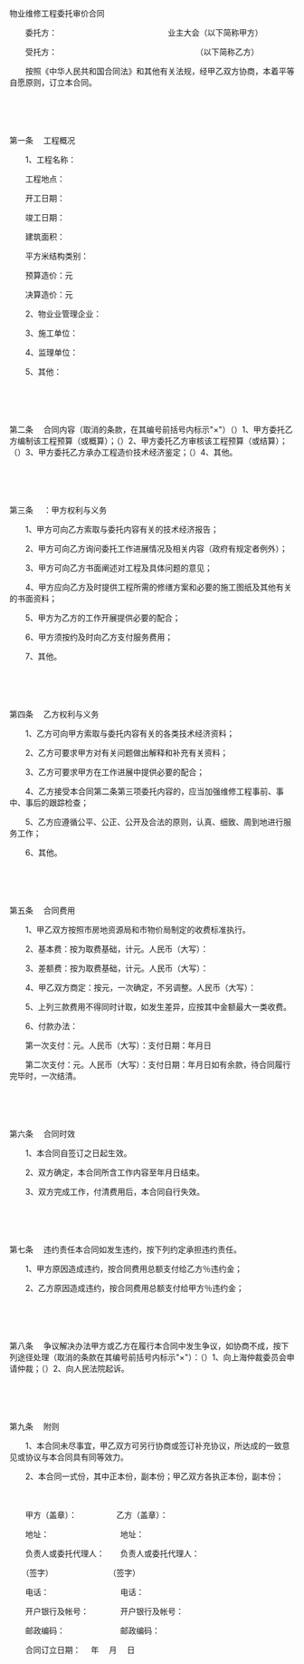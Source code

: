 



物业维修工程委托审价合同



 

　　委托方：　　　　　　　　　　　　　　业主大会（以下简称甲方） 

　　受托方：　　　　　　　　　　　　　　　　　　（以下简称乙方） 

　　按照《中华人民共和国合同法》和其他有关法规，经甲乙双方协商，本着平等自愿原则，订立本合同。 

　　

　　

第一条
　工程概况

　　1、工程名称：

　　工程地点：

　　开工日期：

　　竣工日期：

　　建筑面积：

　　平方米结构类别：

　　预算造价：元

　　决算造价：元

　　2、物业业管理企业：

　　3、施工单位：

　　4、监理单位：

　　5、其他：

　　

　　

第二条
　合同内容（取消的条款，在其编号前括号内标示"×"）（）1、甲方委托乙方编制该工程预算（或概算）；（）2、甲方委托乙方审核该工程预算（或结算）；（）3、甲方委托乙方承办工程造价技术经济鉴定；（）4、其他。

　　

　　

第三条
　：甲方权利与义务

　　1、甲方可向乙方索取与委托内容有关的技术经济报告；

　　2、甲方可向乙方询问委托工作进展情况及相关内容（政府有规定者例外）；

　　3、甲方可向乙方书面阐述对工程及具体问题的意见；

　　4、甲方应向乙方及时提供工程所需的修缮方案和必要的施工图纸及其他有关的书面资料；

　　5、甲方为乙方的工作开展提供必要的配合；

　　6、甲方须按约及时向乙方支付服务费用；

　　7、其他。

　　

　　

第四条
　乙方权利与义务

　　1、乙方可向甲方索取与委托内容有关的各类技术经济资料；

　　2、乙方可要求甲方对有关问题做出解释和补充有关资料；

　　3、乙方可要求甲方在工作进展中提供必要的配合；

　　4、乙方接受本合同第二条第三项委托内容的，应当加强维修工程事前、事中、事后的跟踪检查；

　　5、乙方应遵循公平、公正、公开及合法的原则，认真、细致、周到地进行服务工作；

　　6、其他。

　　

　　

第五条
　合同费用

　　1、甲乙双方按照市房地资源局和市物价局制定的收费标准执行。

　　2、基本费：按为取费基础，计元。人民币（大写）：

　　3、差额费：按为取费基础，计元。人民币（大写）：

　　4、甲乙双方商定：按元，一次确定，不另调整。人民币（大写）：

　　5、上列三款费用不得同时计取，如发生差异，应按其中金额最大一类收费。

　　6、付款办法：

　　第一次支付：元。人民币（大写）：支付日期：年月日

　　第二次支付：元。人民币（大写）：支付日期：年月日如有余款，待合同履行完毕时，一次结清。

　　

　　

第六条
　合同时效

　　1、本合同自签订之日起生效。

　　2、双方确定，本合同所含工作内容至年月日结束。

　　3、双方完成工作，付清费用后，本合同自行失效。

　　

　　

第七条
　违约责任本合同如发生违约，按下列约定承担违约责任。

　　1、甲方原因造成违约，按合同费用总额支付给乙方％违约金；

　　2、乙方原因造成违约，按合同费用总额支付给甲方％违约金；

　　

　　

第八条
　争议解决办法甲方或乙方在履行本合同中发生争议，如协商不成，按下列途径处理（取消的条款在其编号前括号内标示"×"）：（）1、向上海仲裁委员会申请仲裁；（）2、向人民法院起诉。

　　

　　

第九条
　附则

　　1、本合同未尽事宜，甲乙双方可另行协商或签订补充协议，所达成的一致意见或协议与本合同具有同等效力。

　　2、本合同一式份，其中正本份，副本份；甲乙双方各执正本份，副本份；　　

　　

　　甲方（盖章）：　　　　　乙方（盖章）：

　　地址：　　　　　　　　　地址：

　　负责人或委托代理人：　　负责人或委托代理人：

　　（签字）　　　　　　　　（签字）

　　电话：　　　　　　　　　电话：

　　开户银行及帐号：　　　　开户银行及帐号：

　　邮政编码：　　　　　　　邮政编码：

　　合同订立日期：　 年　 月　 日